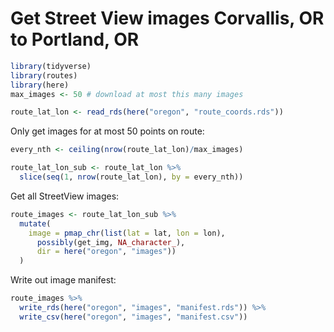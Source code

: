 Get Street View images Corvallis, OR to Portland, OR
================

``` r
library(tidyverse)
library(routes)
library(here)
max_images <- 50 # download at most this many images
```

``` r
route_lat_lon <- read_rds(here("oregon", "route_coords.rds"))
```

Only get images for at most 50 points on route:

``` r
every_nth <- ceiling(nrow(route_lat_lon)/max_images)

route_lat_lon_sub <- route_lat_lon %>% 
  slice(seq(1, nrow(route_lat_lon), by = every_nth))
```

Get all StreetView images:

``` r
route_images <- route_lat_lon_sub %>% 
  mutate(
    image = pmap_chr(list(lat = lat, lon = lon), 
      possibly(get_img, NA_character_), 
      dir = here("oregon", "images"))  
  )
```

Write out image manifest:

``` r
route_images %>% 
  write_rds(here("oregon", "images", "manifest.rds")) %>% 
  write_csv(here("oregon", "images", "manifest.csv"))
```
